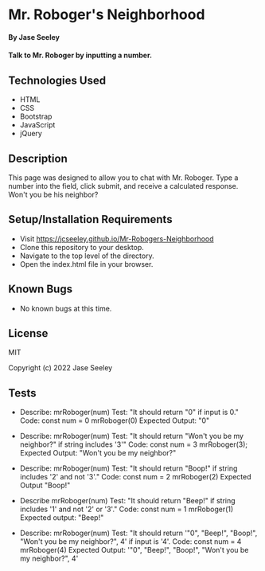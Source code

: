 # Mr. Roboger's Neighborhood

#### By Jase Seeley

#### Talk to Mr. Roboger by inputting a number. 

## Technologies Used

* HTML
* CSS
* Bootstrap
* JavaScript
* jQuery

## Description

This page was designed to allow you to chat with Mr. Roboger. Type a number into the field, click submit, and receive a calculated response. Won't you be his neighbor? 

## Setup/Installation Requirements

* Visit https://jcseeley.github.io/Mr-Robogers-Neighborhood
* Clone this repository to your desktop.
* Navigate to the top level of the directory.
* Open the index.html file in your browser.

## Known Bugs

* No known bugs at this time.

## License

MIT

Copyright (c) 2022 Jase Seeley

## Tests

* Describe: mrRoboger(num)
Test: "It should return "0" if input is 0."
Code:
const num = 0
mrRoboger(0)
Expected Output: "0"

* Describe: mrRoboger(num)
Test: "It should return "Won't you be my neighbor?" if string includes '3'"
Code: 
const num = 3
mrRoboger(3);
Expected Output: "Won't you be my neighbor?"

* Describe: mrRoboger(num)
Test: "It should return "Boop!" if string includes '2' and not '3'."
Code:
const num = 2
mrRoboger(2)
Expected Output "Boop!"

* Describe mrRoboger(num)
Test: "It should return "Beep!" if string includes '1' and not '2' or '3'."
Code:
const num = 1
mrRoboger(1)
Expected output: "Beep!"

* Describe: mrRoboger(num)
Test: "It should return '"0", "Beep!", "Boop!", "Won't you be my neighbor?", 4' if input is '4'.
Code:
const num = 4
mrRoboger(4)
Expected Output: '"0", "Beep!", "Boop!", "Won't you be my neighbor?", 4'